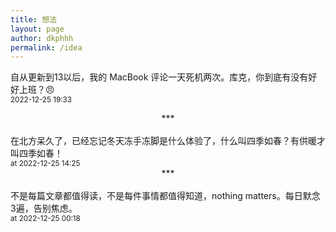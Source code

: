 ```yaml
---
title: 想法
layout: page
author: dkphhh
permalink: /idea
---
```

自从更新到13以后，我的 MacBook 评论一天死机两次。库克，你到底有没有好好上班？😠
<br><small>2022-12-25 19:33</small>
<br>
<center>***</center>
<br>
在北方呆久了，已经忘记冬天冻手冻脚是什么体验了，什么叫四季如春？有供暖才叫四季如春！
<br><small>at 2022-12-25 14:25</small>
<br>
<center>***</center>
<br>
不是每篇文章都值得读，不是每件事情都值得知道，nothing matters。每日默念3遍，告别焦虑。
<br><small>at 2022-12-25 00:18</small>